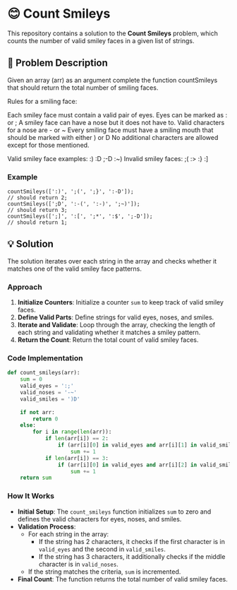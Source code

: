 # 😊 Count Smileys

This repository contains a solution to the **Count Smileys** problem, which counts the number of valid smiley faces in a given list of strings.

## 📝 Problem Description

Given an array (arr) as an argument complete the function countSmileys that should return the total number of smiling faces.

Rules for a smiling face:

Each smiley face must contain a valid pair of eyes. Eyes can be marked as : or ;
A smiley face can have a nose but it does not have to. Valid characters for a nose are - or ~
Every smiling face must have a smiling mouth that should be marked with either ) or D
No additional characters are allowed except for those mentioned.

Valid smiley face examples: :) :D ;-D :~)
Invalid smiley faces: ;( :> :} :]

### Example
```
countSmileys([':)', ';(', ';}', ':-D']);
// should return 2;
countSmileys([';D', ':-(', ':-)', ';~)']);
// should return 3;
countSmileys([';]', ':[', ';*', ':$', ';-D']);
// should return 1;
```
## 💡 Solution

The solution iterates over each string in the array and checks whether it matches one of the valid smiley face patterns.

### Approach

1. **Initialize Counters**: Initialize a counter `sum` to keep track of valid smiley faces.
2. **Define Valid Parts**: Define strings for valid eyes, noses, and smiles.
3. **Iterate and Validate**: Loop through the array, checking the length of each string and validating whether it matches a smiley pattern.
4. **Return the Count**: Return the total count of valid smiley faces.

### Code Implementation

```python
def count_smileys(arr):
    sum = 0
    valid_eyes = ':;'
    valid_noses = '-~'
    valid_smiles = ')D'
    
    if not arr:
        return 0
    else:
        for i in range(len(arr)):
            if len(arr[i]) == 2:
                if (arr[i][0] in valid_eyes and arr[i][1] in valid_smiles):
                    sum += 1
            if len(arr[i]) == 3:
                if (arr[i][0] in valid_eyes and arr[i][2] in valid_smiles and arr[i][1] in valid_noses):
                    sum += 1
    return sum
```


### How It Works

- **Initial Setup**: The `count_smileys` function initializes `sum` to zero and defines the valid characters for eyes, noses, and smiles.
- **Validation Process**:
  - For each string in the array:
    - If the string has 2 characters, it checks if the first character is in `valid_eyes` and the second in `valid_smiles`.
    - If the string has 3 characters, it additionally checks if the middle character is in `valid_noses`.
  - If the string matches the criteria, `sum` is incremented.
- **Final Count**: The function returns the total number of valid smiley faces.